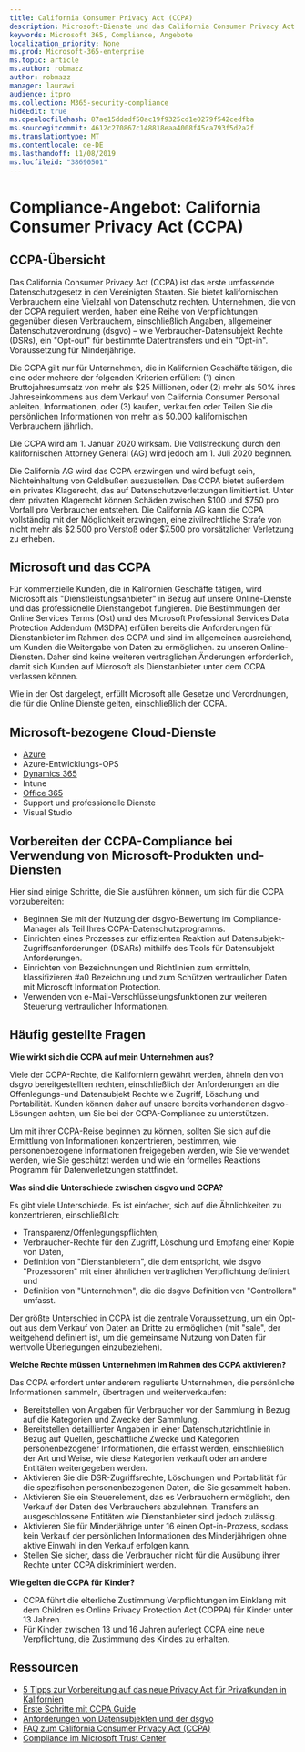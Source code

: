 ```yaml
---
title: California Consumer Privacy Act (CCPA)
description: Microsoft-Dienste und das California Consumer Privacy Act (CCPA).
keywords: Microsoft 365, Compliance, Angebote
localization_priority: None
ms.prod: Microsoft-365-enterprise
ms.topic: article
ms.author: robmazz
author: robmazz
manager: laurawi
audience: itpro
ms.collection: M365-security-compliance
hideEdit: true
ms.openlocfilehash: 87ae15ddadf50ac19f9325cd1e0279f542cedfba
ms.sourcegitcommit: 4612c270867c148818eaa4008f45ca793f5d2a2f
ms.translationtype: MT
ms.contentlocale: de-DE
ms.lasthandoff: 11/08/2019
ms.locfileid: "38690501"
---
```

# <a name="compliance-offering-california-consumer-privacy-act-ccpa"></a>Compliance-Angebot: California Consumer Privacy Act (CCPA)

## <a name="ccpa-overview"></a>CCPA-Übersicht

Das California Consumer Privacy Act (CCPA) ist das erste umfassende Datenschutzgesetz in den Vereinigten Staaten. Sie bietet kalifornischen Verbrauchern eine Vielzahl von Datenschutz rechten.  Unternehmen, die von der CCPA reguliert werden, haben eine Reihe von Verpflichtungen gegenüber diesen Verbrauchern, einschließlich Angaben, allgemeiner Datenschutzverordnung (dsgvo) – wie Verbraucher-Datensubjekt Rechte (DSRs), ein "Opt-out" für bestimmte Datentransfers und ein "Opt-in". Voraussetzung für Minderjährige.

Die CCPA gilt nur für Unternehmen, die in Kalifornien Geschäfte tätigen, die eine oder mehrere der folgenden Kriterien erfüllen: (1) einen Bruttojahresumsatz von mehr als $25 Millionen, oder (2) mehr als 50% ihres Jahreseinkommens aus dem Verkauf von California Consumer Personal ableiten. Informationen, oder (3) kaufen, verkaufen oder Teilen Sie die persönlichen Informationen von mehr als 50.000 kalifornischen Verbrauchern jährlich.

Die CCPA wird am 1. Januar 2020 wirksam. Die Vollstreckung durch den kalifornischen Attorney General (AG) wird jedoch am 1. Juli 2020 beginnen.

Die California AG wird das CCPA erzwingen und wird befugt sein, Nichteinhaltung von Geldbußen auszustellen. Das CCPA bietet außerdem ein privates Klagerecht, das auf Datenschutzverletzungen limitiert ist. Unter dem privaten Klagerecht können Schäden zwischen $100 und $750 pro Vorfall pro Verbraucher entstehen. Die California AG kann die CCPA vollständig mit der Möglichkeit erzwingen, eine zivilrechtliche Strafe von nicht mehr als $2.500 pro Verstoß oder $7.500 pro vorsätzlicher Verletzung zu erheben.

## <a name="microsoft-and-the-ccpa"></a>Microsoft und das CCPA

Für kommerzielle Kunden, die in Kalifornien Geschäfte tätigen, wird Microsoft als "Dienstleistungsanbieter" in Bezug auf unsere Online-Dienste und das professionelle Dienstangebot fungieren.  Die Bestimmungen der Online Services Terms (Ost) und des Microsoft Professional Services Data Protection Addendum (MSDPA) erfüllen bereits die Anforderungen für Dienstanbieter im Rahmen des CCPA und sind im allgemeinen ausreichend, um Kunden die Weitergabe von Daten zu ermöglichen. zu unseren Online-Diensten. Daher sind keine weiteren vertraglichen Änderungen erforderlich, damit sich Kunden auf Microsoft als Dienstanbieter unter dem CCPA verlassen können.

Wie in der Ost dargelegt, erfüllt Microsoft alle Gesetze und Verordnungen, die für die Online Dienste gelten, einschließlich der CCPA.  

## <a name="microsoft-in-scope-cloud-services"></a>Microsoft-bezogene Cloud-Dienste

- [Azure](https://aka.ms/AzureCompliance)
- Azure-Entwicklungs-OPS
- [Dynamics 365](https://aka.ms/d365-compliance-list)
- Intune
- [Office 365](https://aka.ms/o365-compliance-framework)
- Support und professionelle Dienste
- Visual Studio

## <a name="how-you-can-prepare-for-your-ccpa-compliance-when-using-microsoft-products-and-services"></a>Vorbereiten der CCPA-Compliance bei Verwendung von Microsoft-Produkten und-Diensten

Hier sind einige Schritte, die Sie ausführen können, um sich für die CCPA vorzubereiten:

- Beginnen Sie mit der Nutzung der dsgvo-Bewertung im Compliance-Manager als Teil Ihres CCPA-Datenschutzprogramms.
- Einrichten eines Prozesses zur effizienten Reaktion auf Datensubjekt-Zugriffsanforderungen (DSARs) mithilfe des Tools für Datensubjekt Anforderungen.
- Einrichten von Bezeichnungen und Richtlinien zum ermitteln, klassifizieren #a0 Bezeichnung und zum Schützen vertraulicher Daten mit Microsoft Information Protection.
- Verwenden von e-Mail-Verschlüsselungsfunktionen zur weiteren Steuerung vertraulicher Informationen.

## <a name="frequently-asked-questions"></a>Häufig gestellte Fragen

**Wie wirkt sich die CCPA auf mein Unternehmen aus?**

Viele der CCPA-Rechte, die Kaliforniern gewährt werden, ähneln den von dsgvo bereitgestellten rechten, einschließlich der Anforderungen an die Offenlegungs-und Datensubjekt Rechte wie Zugriff, Löschung und Portabilität. Kunden können daher auf unsere bereits vorhandenen dsgvo-Lösungen achten, um Sie bei der CCPA-Compliance zu unterstützen.

Um mit ihrer CCPA-Reise beginnen zu können, sollten Sie sich auf die Ermittlung von Informationen konzentrieren, bestimmen, wie personenbezogene Informationen freigegeben werden, wie Sie verwendet werden, wie Sie geschützt werden und wie ein formelles Reaktions Programm für Datenverletzungen stattfindet.

**Was sind die Unterschiede zwischen dsgvo und CCPA?**

Es gibt viele Unterschiede. Es ist einfacher, sich auf die Ähnlichkeiten zu konzentrieren, einschließlich:

- Transparenz/Offenlegungspflichten;
- Verbraucher-Rechte für den Zugriff, Löschung und Empfang einer Kopie von Daten,
- Definition von "Dienstanbietern", die dem entspricht, wie dsgvo "Prozessoren" mit einer ähnlichen vertraglichen Verpflichtung definiert und
- Definition von "Unternehmen", die die dsgvo Definition von "Controllern" umfasst.

Der größte Unterschied in CCPA ist die zentrale Voraussetzung, um ein Opt-out aus dem Verkauf von Daten an Dritte zu ermöglichen (mit "sale", der weitgehend definiert ist, um die gemeinsame Nutzung von Daten für wertvolle Überlegungen einzubeziehen).

**Welche Rechte müssen Unternehmen im Rahmen des CCPA aktivieren?**

Das CCPA erfordert unter anderem regulierte Unternehmen, die persönliche Informationen sammeln, übertragen und weiterverkaufen:

- Bereitstellen von Angaben für Verbraucher vor der Sammlung in Bezug auf die Kategorien und Zwecke der Sammlung.
- Bereitstellen detaillierter Angaben in einer Datenschutzrichtlinie in Bezug auf Quellen, geschäftliche Zwecke und Kategorien personenbezogener Informationen, die erfasst werden, einschließlich der Art und Weise, wie diese Kategorien verkauft oder an andere Entitäten weitergegeben werden.
- Aktivieren Sie die DSR-Zugriffsrechte, Löschungen und Portabilität für die spezifischen personenbezogenen Daten, die Sie gesammelt haben.
- Aktivieren Sie ein Steuerelement, das es Verbrauchern ermöglicht, den Verkauf der Daten des Verbrauchers abzulehnen. Transfers an ausgeschlossene Entitäten wie Dienstanbieter sind jedoch zulässig.
- Aktivieren Sie für Minderjährige unter 16 einen Opt-in-Prozess, sodass kein Verkauf der persönlichen Informationen des Minderjährigen ohne aktive Einwahl in den Verkauf erfolgen kann.
- Stellen Sie sicher, dass die Verbraucher nicht für die Ausübung ihrer Rechte unter CCPA diskriminiert werden.

**Wie gelten die CCPA für Kinder?**

- CCPA führt die elterliche Zustimmung Verpflichtungen im Einklang mit dem Children es Online Privacy Protection Act (COPPA) für Kinder unter 13 Jahren.
- Für Kinder zwischen 13 und 16 Jahren auferlegt CCPA eine neue Verpflichtung, die Zustimmung des Kindes zu erhalten.

## <a name="resources"></a>Ressourcen

- [5 Tipps zur Vorbereitung auf das neue Privacy Act für Privatkunden in Kalifornien](https://aka.ms/M365ComplianceBlog_RSA)
- [Erste Schritte mit CCPA Guide](https://info.microsoft.com/ww-landing-Five-tips-to-help-you-prepare-for-the-California-Consumer-Privacy-Act.html)
- [Anforderungen von Datensubjekten und der dsgvo](gdpr-data-subject-requests.md)
- [FAQ zum California Consumer Privacy Act (CCPA)](ccpa-faq.md)
- [Compliance im Microsoft Trust Center](https://www.microsoft.com/trust-center/compliance/compliance-overview)
